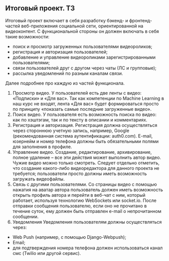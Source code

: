 ## Итоговый проект. ТЗ

Итоговый проект включает в себя разработку бэкенд- и фронтенд-частей веб-приложения социальной сети, ориентированной на видеоконтент.
С функциональной стороны он должен включать в себя такие возможности:

- поиск и просмотр загруженных пользователями видеороликов; 
- регистрация и авторизация пользователей; 
- добавление и управление видеороликами зарегистрированными пользователями; 
- связи пользователей друг с другом через чаты (ЛС и групповые); 
- рассылка уведомлений по разным каналам связи.

Далее подробнее про каждую из частей функционала.

1. Просмотр видео.
У пользователей есть две ленты с видео: «Подписки» и «Для вас». Так как компетенции по Machine Learning в наш курс не входят, лента «Для вас» будет формироваться просто по принципу «показать самые последние загруженные видео». 
2. Поиск видео.
У пользователя есть возможность поиска по видео: как по хэштэгам, так и по тексту в описании и комментариях. 
3. Регистрация и авторизация.
Регистрация должна осуществляться через стороннюю учетную запись, например, Google (рекомендованная система аутентификации: auth0.com). E-mail, юзернейм и номер телефона должны быть обязательными полями для заполнения в профиле. 
4. Управление видео.
Создание, редактирование, архивирование, полное удаление – все эти действия может выполнить автор видео. Чужие видео можно только смотреть.
Следует отдельно отметить, что создание какого-либо видеоредактора для данного проекта не требуется; пользователи просто должны иметь возможность загружать видеофайлы. 
5. Связь с другими пользователями.
Со страницы видео с помощью нажатия на аватар автора пользователь должен иметь возможность открыть профиль автора и перейти в веб-чат с ним, который работает, используя технологию WebSockets или socket.io. После отправки сообщения пользователю, если оно не прочитано в течение суток, ему должен быть отправлен e-mail о непрочитанном сообщении. 
6. Уведомления
Уведомления пользователям должны осуществляться через:
- Web Push (например, с помощью Django-Webpush); 
- Email; 
- для подтверждения номера телефона должен использоваться канал смс (Twilio или другой сервис).